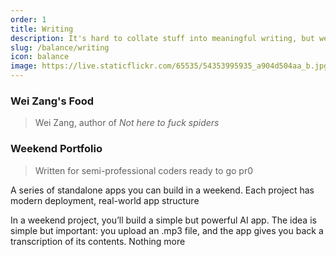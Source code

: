 ```yaml
---
order: 1
title: Writing
description: It's hard to collate stuff into meaningful writing, but we've doing our best
slug: /balance/writing
icon: balance
image: https://live.staticflickr.com/65535/54353995935_a904d504aa_b.jpg
---
```


### Wei Zang's Food

> Wei Zang, author of _Not here to fuck spiders_

### Weekend Portfolio

> Written for semi-professional coders ready to go pr0

A series of standalone apps you can build in a weekend. Each project has modern deployment, real-world app structure

In a weekend project, you’ll build a simple but powerful AI app. The idea is simple but important: you upload an .mp3 file, and the app gives you back a transcription of its contents. Nothing more
